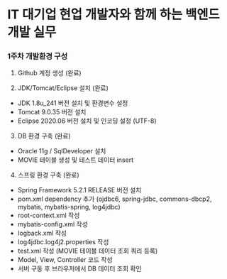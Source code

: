# IT 대기업 현업 개발자와 함께 하는 백엔드 개발 실무

### 1주차 개발환경 구성

1. Github 계정 생성 (완료)

2. JDK/Tomcat/Eclipse 설치 (완료)
- JDK 1.8u_241 버전 설치 및 환경변수 설정
- Tomcat 9.0.35 버전 설치
- Eclipse 2020.06 버전 설치 및 인코딩 설정 (UTF-8)

3. DB 환경 구축 (완료)
- Oracle 11g / SqlDeveloper 설치
- MOVIE 테이블 생성 및 테스트 데이터 insert

4. 스프링 환경 구축 (완료)
- Spring Framework 5.2.1 RELEASE 버전 설치
- pom.xml dependency 추가 (ojdbc6, spring-jdbc, commons-dbcp2, mybatis, mybatis-spring, log4jdbc)
- root-context.xml 작성
- mybatis-config.xml 작성
- logback.xml 작성
- log4jdbc.log4j2.properties 작성
- test.xml 작성 (MOVIE 테이블 데이터 조회 쿼리 등록)
- Model, View, Controller 코드 작성
- 서버 구동 후 브라우저에서 DB 데이터 조회 확인
